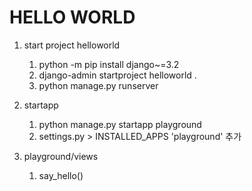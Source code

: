 # HELLO WORLD
1. start project helloworld
   1. python -m pip install django~=3.2
   2. django-admin startproject helloworld .
   3. python manage.py runserver
   
2. startapp
   1. python manage.py startapp playground
   2. settings.py > INSTALLED_APPS 'playground' 추가
   
3. playground/views
   1. say_hello()
   
